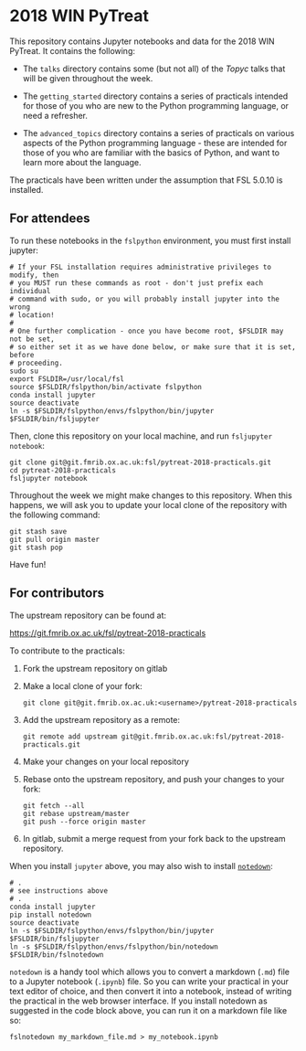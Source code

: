 # 2018 WIN PyTreat


This repository contains Jupyter notebooks and data for the 2018 WIN PyTreat.
It contains the following:

- The `talks` directory contains some (but not all) of the _Topyc_ talks that
  will be given throughout the week.

- The `getting_started` directory contains a series of practicals intended
  for those of you who are new to the Python programming language, or need
  a refresher.

- The `advanced_topics` directory contains a series of practicals on various
  aspects of the Python programming language - these are intended for those
  of you who are familiar with the basics of Python, and want to learn more
  about the language.


The practicals have been written under the assumption that FSL 5.0.10 is
installed.


## For attendees


To run these notebooks in the `fslpython` environment, you must first install
jupyter:


```
# If your FSL installation requires administrative privileges to modify, then
# you MUST run these commands as root - don't just prefix each individual
# command with sudo, or you will probably install jupyter into the wrong
# location!
#
# One further complication - once you have become root, $FSLDIR may not be set,
# so either set it as we have done below, or make sure that it is set, before
# proceeding.
sudo su
export FSLDIR=/usr/local/fsl
source $FSLDIR/fslpython/bin/activate fslpython
conda install jupyter
source deactivate
ln -s $FSLDIR/fslpython/envs/fslpython/bin/jupyter $FSLDIR/bin/fsljupyter
```


Then, clone this repository on your local machine, and run
`fsljupyter notebook`:


```
git clone git@git.fmrib.ox.ac.uk:fsl/pytreat-2018-practicals.git
cd pytreat-2018-practicals
fsljupyter notebook
```


Throughout the week we might make changes to this repository. When this
happens, we will ask you to update your local clone of the repository with the
following command:


```
git stash save
git pull origin master
git stash pop
```


Have fun!


## For contributors


The upstream repository can be found at:

https://git.fmrib.ox.ac.uk/fsl/pytreat-2018-practicals


To contribute to the practicals:

1. Fork the upstream repository on gitlab

2. Make a local clone of your fork:

    ```
    git clone git@git.fmrib.ox.ac.uk:<username>/pytreat-2018-practicals
    ```

3. Add the upstream repository as a remote:

    ```
    git remote add upstream git@git.fmrib.ox.ac.uk:fsl/pytreat-2018-practicals.git
    ```

4. Make your changes on your local repository

5. Rebase onto the upstream repository, and push your changes to your fork:

    ```
    git fetch --all
    git rebase upstream/master
    git push --force origin master
    ```

6. In gitlab, submit a merge request from your fork back to the upstream
   repository.


When you install `jupyter` above, you may also wish to install
[`notedown`](https://github.com/aaren/notedown):

```
# .
# see instructions above
# .
conda install jupyter
pip install notedown
source deactivate
ln -s $FSLDIR/fslpython/envs/fslpython/bin/jupyter  $FSLDIR/bin/fsljupyter
ln -s $FSLDIR/fslpython/envs/fslpython/bin/notedown $FSLDIR/bin/fslnotedown
```

`notedown` is a handy tool which allows you to convert a markdown (`.md`) file
to a Jupyter notebook (`.ipynb`) file. So you can write your practical in your
text editor of choice, and then convert it into a notebook, instead of writing
the practical in the web browser interface. If you install notedown as
suggested in the code block above, you can run it on a markdown file like so:


```
fslnotedown my_markdown_file.md > my_notebook.ipynb
```
